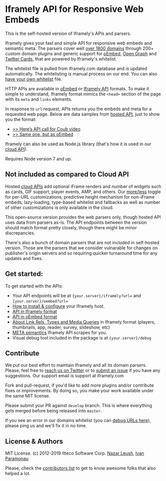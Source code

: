 # Iframely API for Responsive Web Embeds

This is the self-hosted version of Iframely's APIs and parsers. 

Iframely gives your fast and simple API for responsive web embeds and semantic meta. The parsers cover well [over 1800 domains](https://iframely.com/domains) through 200+ custom domain plugins and generic support for [oEmbed](http://oembed.com/), [Open Graph](http://ogp.me/) and [Twitter Cards](https://dev.twitter.com/docs/cards), that are powered by Iframely's whitelist. 

The whitelist file is pulled from iframely.com database and is updated automatically. The whitelisting is manual process on our end. You can also [have your own whitelist](https://iframely.com/docs/whitelist-format) file. 

HTTP APIs are available in [oEmbed](https://iframely.com/docs/oembed-api) or [Iframely API](https://iframely.com/docs/iframely-api) formats. To make it simple to understand, Iframely format mimics the `<head>` section of the page with its `meta` and `links` elements.

In response to `url` request, APIs returns you the embeds and meta for a requested web page. Below are data samples from [hosted API](https://iframely.com), just to show you the format:

- [>> Here’s API call for Coub video](http://iframe.ly/ACcM3Y.json)
- [>> Same one, but as oEmbed](http://iframe.ly/ACcM3Y.oembed)

Iframely can also be used as Node.js library (that's how it is used in our [cloud API](https://iframely.com)). 

Requires Node version 7 and up. 


## Not included as compared to Cloud API

Hosted [cloud APIs](https://iframely.com) add optional iFrame renders and number of widgets such as cards, GIF support, player events, AMP, and others. Our [more/less](https://iframely.com/docs/more-less) toggle for per-URL customizations, predictive height mechanism for non-iFrame embeds, lazy-loading, type-based whitelist and fallbacks as well as number of other customizations is only available in the cloud. 

This open-source version provides the web parsers only, though hosted API uses data from parsers as-is. The API endpoints between the version should match format pretty closely, though there might be minor discrepancies.

There's also a bunch of domain parsers that are not included in self-hosted version. Those are the parsers that we consider vulnarable for changes on publisher's origin servers and so requiring quicker turnaround time for any updates and fixes.


## Get started:

To get started with the APIs: 

 - Your API endpoints will be at `{your.server}/iframely?url=` and `{your.server}/oembed?url=`
 - [How to install & configure](https://iframely.com/docs/host) your Iframely host.  
 - [API in Iframely format](https://iframely.com/docs/iframely-api)
 - [API in oEmbed format](https://iframely.com/docs/oembed-api)
 - [About Link Rels, Types and Media Queries](https://iframely.com/docs/links) in Iframely format (players, thumbnails, app, reader, survey, slideshow, etc)
 - [META semantics](https://iframely.com/docs/meta) Iframely API scrapes for you.
 - Visual debug tool included in the package is at `{your.server}/debug`



## Contribute

We put our best effort to maintain Iframely and all its domain parsers. Please, feel free to [reach us on Twitter](http://twitter.com/iframely) or to [submit an issue](https://github.com/itteco/iframely/issues) if you have any suggestions. Our support email is support at iframely.com

Fork and pull-request, if you'd like to add more plugins and/or contribute fixes or improvements. By doing so, you make your work available under the same MIT license.

Please submit your PR against `develop` branch. This is where everything gets merged before being released into `master`.

If you see an error in our domains whitelist (you can [debug URLs here](http://iframely.com/debug)), please ping us and we'll fix it in no time.


## License & Authors

MIT License. (c) 2012-2019 Itteco Software Corp. [Nazar Leush](https://github.com/nleush), [Ivan Paramonau](https://twitter.com/iparamonau)

Please, check the [contributors list](https://github.com/itteco/iframely/graphs/contributors) to get to know awesome folks that also helped a lot.

